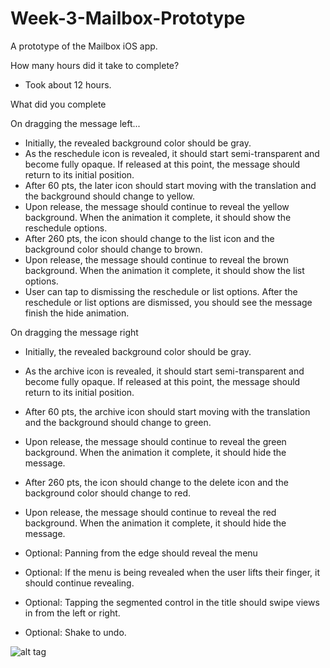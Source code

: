 Week-3-Mailbox-Prototype
============

A prototype of the Mailbox iOS app.

How many hours did it take to complete?
- Took about 12 hours.

What did you complete

On dragging the message left...
- Initially, the revealed background color should be gray.
- As the reschedule icon is revealed, it should start semi-transparent and become fully opaque. If released at this point, the message should return to its initial position.
- After 60 pts, the later icon should start moving with the translation and the background should change to yellow.
- Upon release, the message should continue to reveal the yellow background. When the animation it complete, it should show the reschedule options.
- After 260 pts, the icon should change to the list icon and the background color should change to brown.
- Upon release, the message should continue to reveal the brown background. When the animation it complete, it should show the list options.
- User can tap to dismissing the reschedule or list options. After the reschedule or list options are dismissed, you should see the message finish the hide animation.

On dragging the message right
- Initially, the revealed background color should be gray.
- As the archive icon is revealed, it should start semi-transparent and become fully opaque. If released at this point, the message should return to its initial position.
- After 60 pts, the archive icon should start moving with the translation and the background should change to green.
- Upon release, the message should continue to reveal the green background. When the animation it complete, it should hide the message.
- After 260 pts, the icon should change to the delete icon and the background color should change to red.
- Upon release, the message should continue to reveal the red background. When the animation it complete, it should hide the message.

- Optional: Panning from the edge should reveal the menu
- Optional: If the menu is being revealed when the user lifts their finger, it should continue revealing.
- Optional: Tapping the segmented control in the title should swipe views in from the left or right.
- Optional: Shake to undo.

![alt tag](https://github.com/anujverma/Week-3-Mailbox/blob/master/Week-3-Mailbox.gif)